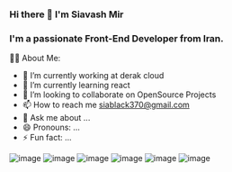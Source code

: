 ### Hi there 👋 I'm Siavash Mir
### I'm a passionate Front-End Developer from Iran.
<!--
**siahvosh/siahvosh** is a ✨ _special_ ✨ repository because its `README.md` (this file) appears on your GitHub profile.
-->
🙋‍♂️ About Me:

- 🔭 I’m currently working at derak cloud
- 🌱 I’m currently learning react
- 👯 I’m looking to collaborate on OpenSource Projects
- 📫 How to reach me siablack370@gmail.com
- 💬 Ask me about ...
- 😄 Pronouns: ...
- ⚡ Fun fact: ...



![image](https://github.com/siahvosh/siahvosh/assets/110711504/8ecd250b-d0ce-4540-bb3c-5977662e1e51)
![image](https://github.com/siahvosh/siahvosh/assets/110711504/87311033-f10b-4ab1-a6f2-45f4b124a426)
![image](https://github.com/siahvosh/siahvosh/assets/110711504/ecfa4c9c-da32-4d05-afc6-8fcf2ff35b5e)
![image](https://github.com/siahvosh/siahvosh/assets/110711504/ed9a83aa-328e-4530-bc2e-2c4420a457e0)
![image](https://github.com/siahvosh/siahvosh/assets/110711504/0ff02e31-d489-42c1-bc2f-ceaab817b98e)
![image](https://github.com/siahvosh/siahvosh/assets/110711504/088d22b2-0076-41ac-95be-eca48e25bc76)










